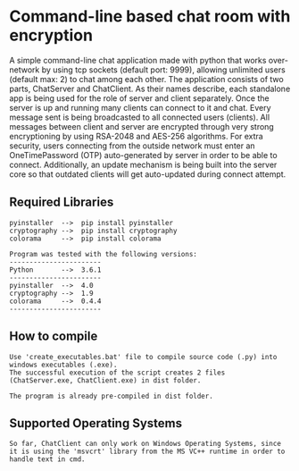 # Command-line based chat room with encryption

A simple command-line chat application made with python that works over-network by using tcp sockets (default port: 9999), allowing unlimited users (default max: 2) to chat among each other. The application consists of two parts, ChatServer and ChatClient. As their names describe, each standalone app is being used for the role of server and client separately. Once the server is up and running many clients can connect to it and chat. Every message sent is being broadcasted to all connected users (clients). All messages between client and server are encrypted through very strong encryptioning by using RSA-2048 and AES-256 algorithms. For extra security, users connecting from the outside network must enter an OneTimePassword (OTP) auto-generated by server in order to be able to connect. Additionally, an update mechanism is being built into the server core so that outdated clients will get auto-updated during connect attempt.

## Required Libraries
```
pyinstaller  -->  pip install pyinstaller
cryptography -->  pip install cryptography
colorama     -->  pip install colorama

Program was tested with the following versions:
-----------------------
Python       -->  3.6.1
-----------------------
pyinstaller  -->  4.0
cryptography -->  1.9
colorama     -->  0.4.4
-----------------------
```

## How to compile
```
Use 'create_executables.bat' file to compile source code (.py) into windows executables (.exe).
The successful execution of the script creates 2 files (ChatServer.exe, ChatClient.exe) in dist folder.

The program is already pre-compiled in dist folder.
```

## Supported Operating Systems
```
So far, ChatClient can only work on Windows Operating Systems, since it is using the 'msvcrt' library from the MS VC++ runtime in order to handle text in cmd.
```
